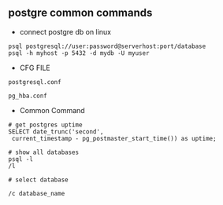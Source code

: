 ## postgre common commands

- connect postgre db on linux
```
psql postgresql://user:password@serverhost:port/database
psql -h myhost -p 5432 -d mydb -U myuser 
```
- CFG FILE

```
postgresql.conf

pg_hba.conf
```
- Common Command

```
# get postgres uptime
SELECT date_trunc('second', 
 current_timestamp - pg_postmaster_start_time()) as uptime; 
```
```
# show all databases
psql -l
/l

# select database

/c database_name
```

